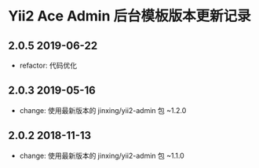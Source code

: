 Yii2 Ace Admin 后台模板版本更新记录
================================

2.0.5 2019-06-22
----------------

- refactor: 代码优化

2.0.3 2019-05-16
----------------

- change: 使用最新版本的 jinxing/yii2-admin 包 ~1.2.0

2.0.2 2018-11-13
----------------

- change: 使用最新版本的 jinxing/yii2-admin 包 ~1.1.0
